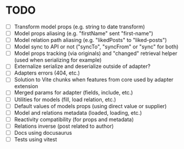 # TODO

- [ ] Transform model props (e.g. string to date transform)
- [ ] Model props aliasing (e.g. "firstName" sent "first-name")
- [ ] Model relation path aliasing (e.g. "likedPosts" to "liked-posts")
- [ ] Model sync to API or not ("syncTo", "syncFrom" or "sync" for both)
- [ ] Model props tracking (via originals) and "changed" retrieval helper (used when serializing for example)
- [ ] Externalize serialize and deserialize outside of adapter?
- [ ] Adapters errors (404, etc.)
- [ ] Solution to Vite chunks when features from core used by adapter extension
- [ ] Merged params for adapter (fields, include, etc.)
- [ ] Utilities for models (fill, load relation, etc.)
- [ ] Default values of models props (using direct value or supplier)
- [ ] Model and relations metadata (loaded, loading, etc.)
- [ ] Reactivity compatibility (for props and metadata)
- [ ] Relations inverse (post related to author)
- [ ] Docs using docusaurus
- [ ] Tests using vitest
